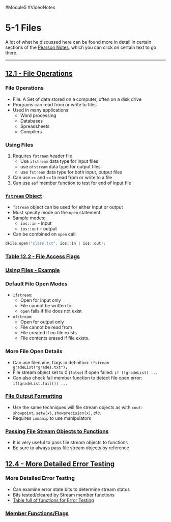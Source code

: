 #Module5 #VideoNotes
# 5-1 Files
A lot of what he discussed here can be found more in detail in certain sections of the [Pearson Notes](../Pearson%20Notes), which you can click on certain text to go there.
***
## [12.1 - File Operations](../Pearson%20Notes/12.1%20-%20File%20Operations.md)
### File Operations
- File: A Set of data stored on a computer, often on a disk drive
- Programs can read from or write to files
- Used in many applications:
	- Word processing
	- Databases
	- Spreadsheets
	- Compilers

### Using Files
1) Requires `fstream` header file
	- Use `ifstream` data type for input files
	- use `ofstream` data type for output files
	- use `fstream` data type for both input, output files
2) Can use `>>` and `<<` to read from or write to a file
3) Can use `eof` member function to test for end of input file

### [`fstream` Object](../Pearson%20Notes/12.1%20-%20File%20Operations.md#Using-the-fstream-Data-Type)
- `fstream` object can be used for either input or output
- Must specify mode on the `open` statement
- Sample modes:
	- `ios::in` - input
	- `ios::out` - output
- Can be combined on `open` call:
```c++
dFIle.open("class.txt", ios::in | ios::out);
```

### [Table 12.2 - File Access Flags](../Pearson%20Notes/12.1%20-%20File%20Operations.md#Table-12-2)

### [Using Files - Example](../Pearson%20Notes/12.1%20-%20File%20Operations.md#Program-12-1)

### Default File Open Modes
- `ifstream`:
	- Open for input only
	- File cannot be written to
	- `open` fails if file does not exist
- `ofstream`:
	- Open for output only
	- File cannot be read from
	- File created if no file exists
	- File contents erased if file exists.

### More File Open Details
- Can use filename, flags in definition: `ifstream gradeList("grades.txt");`
- File stream object set to 0 (`false`) if open failed: `if (!gradeList) ...`
- Can also check fail member function to detect file open error: `if(gradeList.fail()) ...`

### [File Output Formatting](../Pearson%20Notes/12.2%20-%20File%20Output%20Formatting.md)
- Use the same techniques will file stream objects as with `cout: showpoint`, `setw(x)`, `showprecision(x)`, etc.
- Requires `iomanip` to use manipulators

### [Passing File Stream Objects to Functions](../Pearson%20Notes/12.3%20-%20Passing%20File%20Stream%20Objects%20to%20Functions.md)
- It is very useful to pass file stream objects to functions
- Be sure to always pass file stream objects by reference

## [12.4 - More Detailed Error Testing](../Pearson%20Notes/12.4%20-%20More%20Detailed%20Error%20Testing.md)
### More Detailed Error Testing
- Can examine error state bits to determine stream status
- Bits tested/cleared by Stream member functions
- [Table full of functions for Error Testing](../Pearson%20Notes/12.4%20-%20More%20Detailed%20Error%20Testing.md#Table-12-4)

### [Member Functions/Flags](../Pearson%20Notes/12.4%20-%20More%20Detailed%20Error%20Testing.md#Table-12-5)